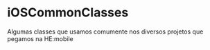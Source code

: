 iOSCommonClasses
================

Algumas classes que usamos comumente nos diversos projetos que pegamos na HE:mobile
